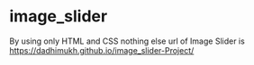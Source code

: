 # image_slider
By using only HTML and CSS nothing else
url of Image Slider is https://dadhimukh.github.io/image_slider-Project/
